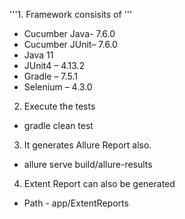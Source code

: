 '''1. Framework consisits of '''

- Cucumber Java- 7.6.0
- Cucumber JUnit– 7.6.0
- Java 11
- JUnit4 – 4.13.2
- Gradle – 7.5.1
- Selenium – 4.3.0

2. Execute the tests
- gradle clean test

3. It generates Allure Report also.
- allure serve build/allure-results

4. Extent Report can also be generated
- Path - app/ExtentReports

